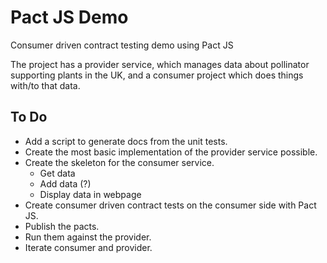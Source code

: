 # Pact JS Demo
Consumer driven contract testing demo using Pact JS

The project has a provider service, which manages data about pollinator supporting plants in the UK, and a consumer project which does things with/to that data.

## To Do
  * Add a script to generate docs from the unit tests.
  * Create the most basic implementation of the provider service possible.
  * Create the skeleton for the consumer service.
    * Get data
    * Add data (?)
    * Display data in webpage
  * Create consumer driven contract tests on the consumer side with Pact JS.
  * Publish the pacts.
  * Run them against the provider.
  * Iterate consumer and provider.
